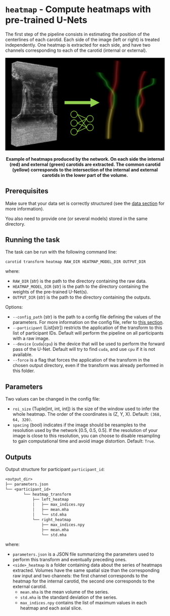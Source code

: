 # `heatmap` - Compute heatmaps with pre-trained U-Nets

The first step of the pipeline consists in estimating the position of the centerlines of each carotid.
Each side of the image (left or right) is treated independently. One heatmap is extracted for each side,
and have two channels corresponding to each of the carotid (internal or external).

![Illustration of heatmap transform](../images/heatmap_transform.png)
<p style="text-align: center;"><b>Example of heatmaps produced by the network. On each side the internal 
(red) and external (green) carotids are extracted. The common carotid (yellow) corresponds to the intersection
of the internal and external carotids in the lower part of the volume.</b></p>

## Prerequisites

Make sure that your data set is correctly structured (see the [data section](../Environment/Data.md) for more information).

You also need to provide one (or several models) stored in the same directory.

## Running the task

The task can be run with the following command line:
```
carotid transform heatmap RAW_DIR HEATMAP_MODEL_DIR OUTPUT_DIR
```
where:

- `RAW_DIR` (str) is the path to the directory containing the raw data.
- `HEATMAP_MODEL_DIR` (str) is the path to the directory containing the weights of the pre-trained U-Net(s).
- `OUTPUT_DIR` (str) is the path to the directory containing the outputs.

Options:

- `--config_path` (str) is the path to a config file defining the values of the parameters.
For more information on the config file, refer to [this section](../Environment/Configuration.md).
- `--participant` (List[str]) restricts the application of the transform to this list of participant IDs. 
Default will perform the pipeline on all participants with a raw image.
- `--device` (`cuda`|`cpu`) is the device that will be used to perform the forward pass of the U-Net.
Default will try to find `cuda`, and use `cpu` if it is not available.
- `--force` is a flag that forces the application of the transform in the chosen output directory,
even if the transform was already performed in this folder.

## Parameters

Two values can be changed in the config file:

- `roi_size` (Tuple[int, int, int]) is the size of the window used to infer the whole heatmap. The order of the coordinates is (Z, Y, X). 
Default: `(368, 64, 320)`. 
- `spacing` (bool) indicates if the image should be resamples to the resolution used by the network [0.5, 0.5, 0.5]. If the resolution of your image
is close to this resolution, you can choose to disable resampling to gain computational time and avoid image distortion. Default: `True`.


## Outputs

Output structure for participant `participant_id`:
```console
<output_dir>
├── parameters.json
└── <participant_id>
        └── heatmap_transform
            ├── left_heatmap
            │   ├── max_indices.npy
            │   ├── mean.mha
            │   └── std.mha
            └── right_heatmap
                ├── max_indices.npy
                ├── mean.mha
                └── std.mha
```

where:

- `parameters.json` is a JSON file summarizing the parameters used to perform this transform and eventually preceding ones.
- `<side>_heatmap` is a folder containing data about the series of heatmaps extracted. Volumes have the same spatial size 
than the corresponding raw input and two channels: the first channel corresponds to the heatmap for the internal carotid, 
the second one corresponds to the external carotid.
  - `mean.mha` is the mean volume of the series.
  - `std.mha` is the standard deviation of the series.
  - `max_indices.npy` contains the list of maximum values in each heatmap and each axial slice.
